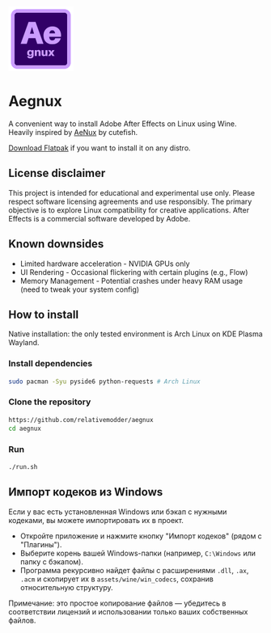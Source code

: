 <img src="icons/aegnux.png" width="128" />

# Aegnux 

A convenient way to install Adobe After Effects on Linux using Wine. Heavily inspired by [AeNux](https://github.com/cutefishaep/AeNux) by cutefish.

[Download Flatpak](https://github.com/relativemodder/com.relative.Aegnux/releases/latest) if you want to install it on any distro.


## License disclaimer

This project is intended for educational and experimental use only. Please respect software licensing agreements and use responsibly. The primary objective is to explore Linux compatibility for creative applications. After Effects is a commercial software developed by Adobe.


## Known downsides

- Limited hardware acceleration - NVIDIA GPUs only
- UI Rendering - Occasional flickering with certain plugins (e.g., Flow)
- Memory Management - Potential crashes under heavy RAM usage (need to tweak your system config)

## How to install

Native installation: the only tested environment is Arch Linux on KDE Plasma Wayland.

### Install dependencies
```bash
sudo pacman -Syu pyside6 python-requests # Arch Linux
```

### Clone the repository
```bash
https://github.com/relativemodder/aegnux
cd aegnux
```

### Run
```bash
./run.sh
```

## Импорт кодеков из Windows

Если у вас есть установленная Windows или бэкап с нужными кодеками, вы можете импортировать их в проект.

- Откройте приложение и нажмите кнопку "Импорт кодеков" (рядом с "Плагины").
- Выберите корень вашей Windows-папки (например, `C:\Windows` или папку с бэкапом).
- Программа рекурсивно найдет файлы с расширениями `.dll`, `.ax`, `.acm` и скопирует их в `assets/wine/win_codecs`, сохранив относительную структуру.

Примечание: это простое копирование файлов — убедитесь в соответствии лицензий и использовании только ваших собственных файлов.
